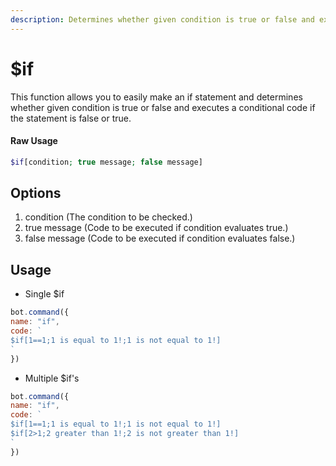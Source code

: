 ```yaml
---
description: Determines whether given condition is true or false and executes a conditional code if the statement is false or true.
---
```


# $if

This function allows you to easily make an if statement and determines whether given condition is true or false and executes a conditional code if the statement is false or true.

#### Raw Usage

```php
$if[condition; true message; false message]
```

## Options
1. condition (The condition to be checked.)
2. true message (Code to be executed if condition evaluates true.)
3. false message (Code to be executed if condition evaluates false.)

## Usage

- Single $if
```javascript
bot.command({
name: "if",
code: `
$if[1==1;1 is equal to 1!;1 is not equal to 1!]
`
})
```

- Multiple $if's

```javascript
bot.command({
name: "if",
code: `
$if[1==1;1 is equal to 1!;1 is not equal to 1!]
$if[2>1;2 greater than 1!;2 is not greater than 1!]
`
})
```

## 

